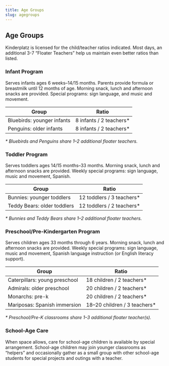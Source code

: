 ```yaml
---
title: Age Groups
slug: agegroups
---
```

## Age Groups

Kinderplatz is licensed for the child/teacher ratios indicated. Most days, an additional 3-7 “Floater Teachers” help us maintain even better ratios than listed.

### Infant Program

Serves infants ages 6 weeks–14/15 months. Parents provide formula or breastmilk until 12 months of age. Morning snack, lunch and afternoon snacks are provided. Special programs: sign language, and music and movement.

| Group                      | R﻿atio                  |
| -------------------------- | ----------------------- |
| Bluebirds: younger infants | 8 infants / 2 teachers* |
| Penguins: older infants    | 8 infants / 2 teachers* |

*\* Bluebirds and Penguins share 1–2 additional floater teachers.*

### Toddler Program

Serves toddlers ages 14/15 months–33 months. Morning snack, lunch and afternoon snacks are provided. Weekly special programs: sign language, music and movement, Spanish.

| G﻿roup                      | R﻿atio                    |
| --------------------------- | ------------------------- |
| Bunnies: younger toddlers   | 12 toddlers / 3 teachers* |
| Teddy Bears: older toddlers | 12 toddlers / 2 teachers* |

*\* Bunnies and Teddy Bears share 1–2 additional floater teachers.*

### Preschool/Pre-Kindergarten Program

Serves children ages 33 months through 6 years. Morning snack, lunch and afternoon snacks are provided. Weekly special programs: sign language, music and movement, Spanish language instruction (or English literacy support).

| G﻿roup                        | R﻿atio                       |
| ----------------------------- | ---------------------------- |
| Caterpillars: young preschool | 18 children / 2 teachers*    |
| Admirals: older preschool     | 20 children / 2 teachers*    |
| Monarchs: pre-k               | 20 children / 2 teachers*    |
| Mariposas: Spanish immersion  | 18–20 children / 3 teachers* |

*\* Preschool/Pre-K classrooms share 1–3 additional floater teacher(s).*

### School-Age Care

When space allows, care for school-age children is available by special arrangement. School-age children may join younger classrooms as “helpers” and occasionally gather as a small group with other school-age students for special projects and outings with a teacher.